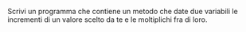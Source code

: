 Scrivi un programma che contiene un metodo che date due variabili le incrementi di un valore scelto da te e le moltiplichi fra di loro.
